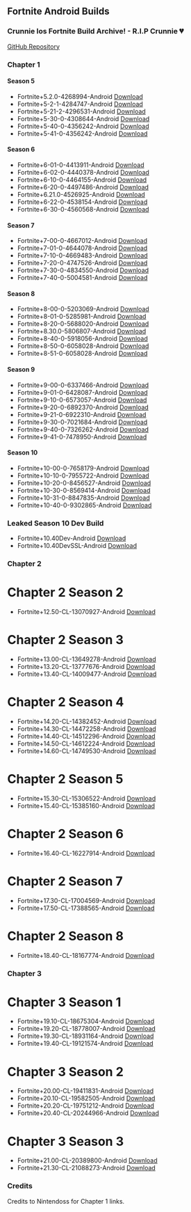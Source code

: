 ## Fortnite Android Builds

### Crunnie Ios Fortnite Build Archive! - R.I.P Crunnie 💔
[GitHub Repository](https://github.com/Crunnie/FNiOS-Archive)

### Chapter 1

#### Season 5
- Fortnite+5.2.0-4268994-Android [Download](https://drive.google.com/file/d/1BoLxohiTEkTKG40TXPQ3iEG-oFWnPybg/view?usp=sharing)
- Fortnite+5-2-1-4284747-Android [Download](https://drive.google.com/file/d/1Jtk9xiuDI03bMU5QPIsv5ab3XIRGZYcl/view?usp=sharing)
- Fortnite+5-21-2-4296531-Android [Download](https://drive.google.com/file/d/1dDswjaTG08uCPMF2Y8Y6d_VbJTkmAqM5/view?usp=sharing)
- Fortnite+5-30-0-4308644-Android [Download](https://drive.google.com/file/d/1Y611jmk7qjqsfAjD1J2UD0m4joRGw95L/view?usp=sharing)
- Fortnite+5-40-0-4356242-Android [Download](https://drive.google.com/file/d/1X5Vz-jz15f7aUvOTbaApTRokwMHFzQib/view?usp=sharing)
- Fortnite+5-41-0-4356242-Android [Download](https://drive.google.com/file/d/1kO8KZihAfrAOLLvEqAbj7bVx1qLVG2pw/view?usp=sharing)

#### Season 6
- Fortnite+6-01-0-4413911-Android [Download](https://drive.google.com/file/d/1nwsQdt37qzeQ_P3S4mtpYKakQr9Zs2k0/view?usp=sharing)
- Fortnite+6-02-0-4440378-Android [Download](https://drive.google.com/file/d/1VUf1r7Oinxeb_yyAJaz22HAWAxnQ3g9I/view?usp=sharing)
- Fortnite+6-10-0-4464155-Android [Download](https://drive.google.com/file/d/17kJF6po8BvW9TcsU9DFsmOef0p14qJW5/view?usp=sharing)
- Fortnite+6-20-0-4497486-Android [Download](https://drive.google.com/file/d/14xLguHuV8ddb2WPa9umwDVT_xM2Pq6dt/view?usp=sharing)
- Fortnite+6.21.0-4526925-Android [Download](https://drive.google.com/file/d/17gW24YHREBw0uzbAYTNDoMdQkT7G_fqn/view?usp=sharing)
- Fortnite+6-22-0-4538154-Android [Download](https://drive.google.com/file/d/1T0cx0Xk-urYgVVyEzzy0wKF36Gqlhcys/view?usp=sharing)
- Fortnite+6-30-0-4560568-Android [Download](https://drive.google.com/file/d/1MvT7bCOiK_ydAVO5C93dECEfnhxPxlCc/view?usp=sharing)

#### Season 7
- Fortnite+7-00-0-4667012-Android [Download](https://drive.google.com/file/d/1efpivYrgbXtW-Ri4XTw9Tynwe5v1OGwQ/view?usp=sharing)
- Fortnite+7-01-0-4644078-Android [Download](https://drive.google.com/file/d/1c32jo4MqssfT-fe-7bZfv9E3V5UlVa9R/view?usp=sharing)
- Fortnite+7-10-0-4669483-Android [Download](https://drive.google.com/file/d/1p5EfKbank1BwnQukOsEePTZPFhG6Ayy0/view?usp=sharing)
- Fortnite+7-20-0-4747526-Android [Download](https://drive.google.com/file/d/1SsZoikv6CgGwtLO6YFc_lpJX2hRjWoqU/view?usp=sharing)
- Fortnite+7-30-0-4834550-Android [Download](https://drive.google.com/file/d/10PN3aXO6IOU2xWiy3tw170_prNBIXXWe/view?usp=sharing)
- Fortnite+7-40-0-5004581-Android [Download](https://drive.google.com/file/d/1x-VNkPoeN_UvzfxNMXwaJeTGa7LjPm3h/view?usp=sharing)

#### Season 8
- Fortnite+8-00-0-5203069-Android [Download](https://drive.google.com/file/d/1KlHoViLnf9_o--BZJyxN9XoI7pmDcp0K/view?usp=sharing)
- Fortnite+8-01-0-5285981-Android [Download](https://drive.google.com/file/d/1lb6Llos9ywgRToZicTexjTVe4lNTLuch/view?usp=sharing)
- Fortnite+8-20-0-5688020-Android [Download](https://drive.google.com/file/d/1H2_9PbvfILSLWbagoBbFTbvXeG2t2RS6/view?usp=sharing)
- Fortnite+8.30.0-5806807-Android [Download](https://drive.google.com/file/d/1Sg8kkXraQ2QpyPLzvBBhxlpsbqcahy26/view?usp=sharing)
- Fortnite+8-40-0-5918056-Android [Download](https://drive.google.com/file/d/11bMtU1LO-PxNTTMjUSBP4axSU6X2hy1w/view?usp=sharing)
- Fortnite+8-50-0-6058028-Android [Download](https://drive.google.com/file/d/1UAKvMDjuXLr94pz83ZclLbkRDJPOI6Gm/view?usp=sharing)
- Fortnite+8-51-0-6058028-Android [Download](https://drive.google.com/file/d/1cpQCA0Yh3-i2N0wPgeE5Veq7IYlWSPbY/view?usp=sharing)

#### Season 9
- Fortnite+9-00-0-6337466-Android [Download](https://drive.google.com/file/d/1YSK7jJsT3BdRmddfLMrH1LgHNPtbZ3V-/view?usp=sharing)
- Fortnite+9-01-0-6428087-Android [Download](https://drive.google.com/file/d/1gPaq_eTlKj4gzVeUMar6tYwk40VCAxMD/view?usp=sharing)
- Fortnite+9-10-0-6573057-Android [Download](https://drive.google.com/file/d/12GNhP8Z-Nm-QTFY-n2mQDreOueFl7Ev8/view?usp=sharing)
- Fortnite+9-20-0-6892370-Android [Download](https://drive.google.com/file/d/1NmhkzyH-VNnabuV9D3y28T2w2-AWLwlU/view?usp=sharing)
- Fortnite+9-21-0-6922310-Android [Download](https://drive.google.com/file/d/1MlvEF_NyncopX32x_Qs31PSRnxQ7FtzH/view?usp=sharing)
- Fortnite+9-30-0-7021684-Android [Download](https://drive.google.com/file/d/1qm1gBcgT3DhRafuk4bl7lyU_VDHvh4YT/view?usp=sharing)
- Fortnite+9-40-0-7326262-Android [Download](https://drive.google.com/file/d/1mQff8Bm6vpPVSlr-lR5DUz38l77oNozP/view?usp=sharing)
- Fortnite+9-41-0-7478950-Android [Download](https://drive.google.com/file/d/1ecMrfBPQ32ns27EyjJ7tuoILfkikxyau/view?usp=sharing)

#### Season 10
- Fortnite+10-00-0-7658179-Android [Download](https://drive.google.com/file/d/1kFxjmSB82J0j1M7ZezUw8Hbh02Dx6L5_/view?usp=sharing)
- Fortnite+10-10-0-7955722-Android [Download](https://drive.google.com/file/d/1XfTfZ4nggcoEEZj-ZcFwqzrtTEex18Mx/view?usp=sharing)
- Fortnite+10-20-0-8456527-Android [Download](https://drive.google.com/file/d/1JBZfh7-0Ctq-LkyopizyX_hywAAG2zlQ/view?usp=sharing)
- Fortnite+10-30-0-8569414-Android [Download](https://drive.google.com/file/d/1JBg3J3dIBKccbfyIGVvtrcygto1QrO4m/view?usp=sharing)
- Fortnite+10-31-0-8847835-Android [Download](https://drive.google.com/file/d/1mvkAPACxFpMcvALEPyOZHEIEvoZlvSpt/view?usp=sharing)
- Fortnite+10-40-0-9302865-Android [Download](https://drive.google.com/file/d/15KvcwVahAgaND1bt3RBm2TtUpIPlYnF-/view?usp=sharing)

### Leaked Season 10 Dev Build
- Fortnite+10.40Dev-Android [Download](https://cdn.discordapp.com/attachments/784567894347743252/849038005611397120/Fortnite_10.40.apk)
- Fortnite+10.40DevSSL-Android [Download](https://cdn.discordapp.com/attachments/784567894347743252/849416302803812372/Fortnite_10.40_DEVBUILD_No_SSL_Pinning_TEST2.apk)


### Chapter 2

# Chapter 2 Season 2
- Fortnite+12.50-CL-13070927-Android [Download](https://download.epicgames.com/Builds/Fortnite/Apk/fpbBbXcFKoMCZ54Wx0ORNGh9iI9v0A.apk)

# Chapter 2 Season 3
- Fortnite+13.00-CL-13649278-Android [Download](https://download.epicgames.com/Builds/Fortnite/Apk/rLMAEvLhxGYr6Lzqx0KJrR3bwjl3ww.apk)
- Fortnite+13.20-CL-13777676-Android [Download](https://download.epicgames.com/Builds/Fortnite/Apk/NZH1KVkueuRbHJyzVUqj2jxOjudsBA.apk)
- Fortnite+13.40-CL-14009477-Android [Download](https://download.epicgames.com/Builds/Fortnite/Apk/wHKFZIVWMtpFF6k2W0mY6PZRPel4bA.apk)

# Chapter 2 Season 4
- Fortnite+14.20-CL-14382452-Android [Download](https://download.epicgames.com/Builds/Fortnite/Apk/Iy4rc3pgU6idaVFO60ilCytWPloJdA.apk)
- Fortnite+14.30-CL-14472258-Android [Download](https://download.epicgames.com/Builds/Fortnite/Apk/hqR7duAeIOY4FZcF-U6-WRYHbiCUSg.apk)
- Fortnite+14.40-CL-14512296-Android [Download](https://download.epicgames.com/Builds/Fortnite/Apk/e9imAC1pIDoV0EcG8USAexuSyVI1Zw.apk)
- Fortnite+14.50-CL-14612224-Android [Download](https://download.epicgames.com/Builds/Fortnite/Apk/ZarhOTPGGgjXrigaeUa5uYut6L5stA.apk)
- Fortnite+14.60-CL-14749530-Android [Download](https://download.epicgames.com/Builds/Fortnite/Apk/oy-rTTV5DKihksLSXkeqiFHf3bJWsg.apk)

# Chapter 2 Season 5
- Fortnite+15.30-CL-15306522-Android [Download](https://download.epicgames.com/Builds/Fortnite/Apk/eWmiWtio3xCFWt9zqUaJenv5x67pjw.apk)
- Fortnite+15.40-CL-15385160-Android [Download](https://download.epicgames.com/Builds/Fortnite/Apk/9uNNmMSrGQxhg4VJ6kiWB1MSR6yKbA.apk)

# Chapter 2 Season 6
- Fortnite+16.40-CL-16227914-Android [Download](https://download.epicgames.com/Builds/Fortnite/Apk/6oCsThtOptRg4rUMn02oBaSescZQmw.apk)

# Chapter 2 Season 7
- Fortnite+17.30-CL-17004569-Android [Download](https://download.epicgames.com/Builds/Fortnite/Apk/Y7D325vRCVGCIopmS0ydTLSCF2WTHQ.apk)
- Fortnite+17.50-CL-17388565-Android [Download](https://download.epicgames.com/Builds/Fortnite/Apk/dfmbrVabJDkffo3JFUm9lCzsuDfxNw.apk)

# Chapter 2 Season 8
- Fortnite+18.40-CL-18167774-Android [Download](https://download.epicgames.com/Builds/Fortnite/Apk/zXlD50eK4jjDJ7HYFEyw7-hSarZZ-g.apk)


### Chapter 3

# Chapter 3 Season 1
- Fortnite+19.10-CL-18675304-Android [Download](https://download.epicgames.com/Builds/Fortnite/Apk/cBHUNUDenH2687fMQkuN9CGAYRATvg.apk)
- Fortnite+19.20-CL-18778007-Android [Download](https://download.epicgames.com/Builds/Fortnite/Apk/jJZGdydT_ndC1T6uB0yXZ5cE0yedhQ.apk)
- Fortnite+19.30-CL-18931164-Android [Download](https://download.epicgames.com/Builds/Fortnite/Apk/PQBz45OUt_GoaL-qr02-tTAULnotzw.apk)
- Fortnite+19.40-CL-19121574-Android [Download](https://download.epicgames.com/Builds/Fortnite/Apk/XapX1V5pASLuhNhs30OQIhY9Yuct2Q.apk)

# Chapter 3 Season 2
- Fortnite+20.00-CL-19411831-Android [Download](https://download.epicgames.com/Builds/Fortnite/Apk/hp2cOKH1bXYMYzmr1Um0pbKYXaMY5w.apk)
- Fortnite+20.10-CL-19582505-Android [Download](https://download.epicgames.com/Builds/Fortnite/Apk/R68KOibPZ49d6W5QFk-f3tdgnzJpGQ.apk)
- Fortnite+20.20-CL-19751212-Android [Download](https://download.epicgames.com/Builds/Fortnite/Apk/1nhVkmq-aoxW0V7rVk-pUZeYW1olqg.apk)
- Fortnite+20.40-CL-20244966-Android [Download](https://download.epicgames.com/Builds/Fortnite/Apk/kHCS9CviEm7Pd_3NZEixlYElSreT7g.apk)

# Chapter 3 Season 3
- Fortnite+21.00-CL-20389800-Android [Download](https://download.epicgames.com/Builds/Fortnite/Apk/VTYFo517Wi7f2u59Jk6hRPhN7HvgcQ.apk)
- Fortnite+21.30-CL-21088273-Android [Download](https://download.epicgames.com/Builds/Fortnite/Apk/qMQFedY20cq7_vEgHUiftWZIAuxJDQ.apk)

### Credits
Credits to Nintendoss for Chapter 1 links.

